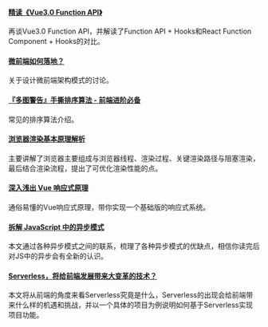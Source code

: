 
#### [精读《Vue3.0 Function API》](https://github.com/dt-fe/weekly/blob/v2/109.%E7%B2%BE%E8%AF%BB%E3%80%8AVue3.0%20Function%20API%E3%80%8B.md)
再谈Vue3.0 Function API，并解读了Function API + Hooks和React Function Component + Hooks的对比。

#### [微前端如何落地？](https://mp.weixin.qq.com/s/EYJcIteI2FjbtUnZASPSoQ)
关于设计微前端架构模式的讨论。

#### [『多图警告』手撕排序算法 - 前端进阶必备](https://mp.weixin.qq.com/s/XS_0BInsefPxMcnnEmaxtw)
常见的排序算法介绍。

#### [浏览器渲染基本原理解析](https://mp.weixin.qq.com/s/njwpsI-5T2mewPYjNef0jA)
主要讲解了浏览器主要组成与浏览器线程、渲染过程、关键渲染路径与阻塞渲染，最后结合渲染流程，提出了可优化渲染性能的点。

#### [深入浅出 Vue 响应式原理](https://mp.weixin.qq.com/s/6D3jTFEJ0FuHptjmeTjeNw)
通俗易懂的Vue响应式原理，带你实现一个基础版的响应式系统。

#### [拆解 JavaScript 中的异步模式](https://mp.weixin.qq.com/s/6OxtIrwF8kRqlh1dddUbQg)
本文通过各种异步模式之间的联系，梳理了各种异步模式的优缺点，相信你读完后对JS中的异步会有全新的认识。

#### [Serverless，将给前端发展带来大变革的技术？](https://mp.weixin.qq.com/s/ooX7uMFjxFfSai9URo6kYw)
本文将从前端的角度来看Serverless究竟是什么，Serverless的出现会给前端带来什么样的机遇和挑战，并以一个具体的项目为例说明如何基于Serverless实现项目功能。
